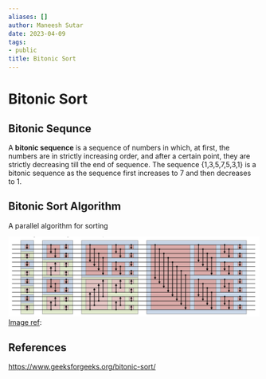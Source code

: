 ```yaml
---
aliases: []
author: Maneesh Sutar
date: 2023-04-09
tags:
- public
title: Bitonic Sort
---
```


# Bitonic Sort

## Bitonic Sequnce

A **bitonic sequence** is a sequence of numbers in which, at first, the numbers are in strictly increasing order, and after a certain point, they are strictly decreasing till the end of sequence.
The sequence {1,3,5,7,5,3,1} is a bitonic sequence as the sequence first increases to 7 and then decreases to 1.

## Bitonic Sort Algorithm

A parallel algorithm for sorting

![Bitonic_sort_network.jpeg](Artifacts/Bitonic_sort_network.jpeg)
[Image ref](https://en.wikipedia.org/wiki/Bitonic_sorter#How_the_algorithm_works):

## References

<https://www.geeksforgeeks.org/bitonic-sort/>

